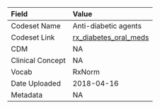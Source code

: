 |Field            |Value                 |
|:----------------|:---------------------|
|Codeset Name     |Anti-diabetic agents  |
|Codeset Link     |[rx_diabetes_oral_meds](https://github.com/PEDSnet/Variable-Dictionary/blob/main/drugs/rx_diabetes_oral_meds.csv)|
|CDM              |NA                    |
|Clinical Concept |NA                    |
|Vocab            |RxNorm                |
|Date Uploaded    |2018-04-16            |
|Metadata         |NA                    |
